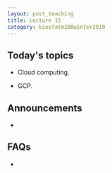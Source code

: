 ```yaml
---
layout: post_teaching
title: Lecture 15
category: biostatm280winter2019
---
```


## Today's topics

* Cloud computing.

* GCP.

## Announcements

* 

## FAQs

* 

